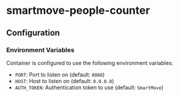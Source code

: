 # smartmove-people-counter

## Configuration

### Environment Variables

Container is configured to use the following environment variables:

- `PORT`: Port to listen on (default: `8080`)
- `HOST`: Host to listen on (default: `0.0.0.0`)
- `AUTH_TOKEN`: Authentication token to use (default: `SmartMove`)
